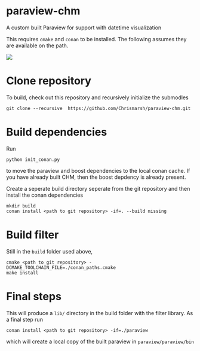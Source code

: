 # paraview-chm
A custom built Paraview for support with datetime visualization

This requires `cmake` and `conan` to be installed. The following assumes they are available on the path.

![](output.gif)


# Clone repository
To build, check out this repository and recursively initialize the submodles

```
git clone --recursive  https://github.com/Chrismarsh/paraview-chm.git

```

# Build dependencies
Run
```
python init_conan.py
```
to move the paraview and boost dependencies to the local conan cache. If you have already built CHM, then the boost depdency is already present.

Create a seperate build directory seperate from the git repository and then install the conan dependencies

```
mkdir build
conan install <path to git repository> -if=. --build missing

```
# Build filter
Still in the `build` folder used above, 

```
cmake <path to git repository> -DCMAKE_TOOLCHAIN_FILE=./conan_paths.cmake
make install
```

# Final steps
This will produce a `lib/` directory in the build folder with the filter library. As a final step run

```
conan install <path to git repository> -if=./paraview

```
which will create a local copy of the built paraview in `paraview/paraview/bin`